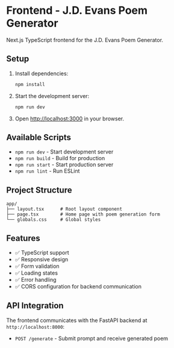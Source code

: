 # Frontend - J.D. Evans Poem Generator

Next.js TypeScript frontend for the J.D. Evans Poem Generator.

## Setup

1. Install dependencies:
   ```bash
   npm install
   ```

2. Start the development server:
   ```bash
   npm run dev
   ```

3. Open [http://localhost:3000](http://localhost:3000) in your browser.

## Available Scripts

- `npm run dev` - Start development server
- `npm run build` - Build for production
- `npm run start` - Start production server
- `npm run lint` - Run ESLint

## Project Structure

```
app/
├── layout.tsx      # Root layout component
├── page.tsx        # Home page with poem generation form
└── globals.css     # Global styles
```

## Features

- ✅ TypeScript support
- ✅ Responsive design
- ✅ Form validation
- ✅ Loading states
- ✅ Error handling
- ✅ CORS configuration for backend communication

## API Integration

The frontend communicates with the FastAPI backend at `http://localhost:8000`:

- `POST /generate` - Submit prompt and receive generated poem 